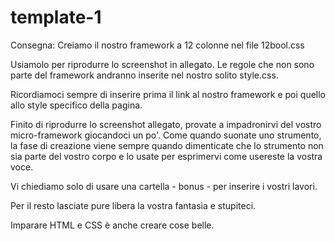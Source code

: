 # template-1
Consegna:
Creiamo il nostro framework a 12 colonne nel file 12bool.css

Usiamolo per riprodurre lo screenshot in allegato.
Le regole che non sono parte del framework andranno inserite nel nostro solito style.css.

Ricordiamoci sempre di inserire prima il link al nostro framework e poi quello allo style specifico della pagina.

Finito di riprodurre lo screenshot allegato, provate a impadronirvi del vostro micro-framework giocandoci un po'. Come quando suonate uno strumento, la fase di creazione viene sempre quando dimenticate che lo strumento non sia parte del vostro corpo e lo usate per esprimervi come usereste la vostra voce.

Vi chiediamo solo di usare una cartella - bonus - per inserire i vostri lavori.

Per il resto lasciate pure libera la vostra fantasia e stupiteci.

Imparare HTML e CSS è anche creare cose belle.